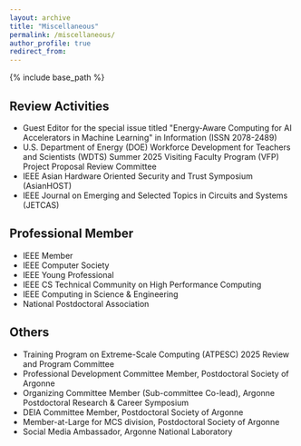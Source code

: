 ```yaml
---
layout: archive
title: "Miscellaneous"
permalink: /miscellaneous/
author_profile: true
redirect_from:
---
```


{% include base_path %}

## Review Activities

- Guest Editor for the special issue titled "Energy-Aware Computing for AI Accelerators in Machine Learning" in Information (ISSN 2078-2489)
- U.S. Department of Energy (DOE) Workforce Development for Teachers and Scientists (WDTS) Summer 2025 Visiting Faculty Program (VFP) Project Proposal Review Committee
- IEEE Asian Hardware Oriented Security and Trust Symposium (AsianHOST)
- IEEE Journal on Emerging and Selected Topics in Circuits and Systems (JETCAS)

## Professional Member

- IEEE Member
- IEEE Computer Society
- IEEE Young Professional
- IEEE CS Technical Community on High Performance Computing
- IEEE Computing in Science & Engineering
- National Postdoctoral Association


## Others

- Training Program on Extreme-Scale Computing (ATPESC) 2025 Review and Program Committee
- Professional Development Committee Member, Postdoctoral Society of Argonne
- Organizing Committee Member (Sub-committee Co-lead), Argonne Postdoctoral Research & Career Symposium
- DEIA Committee Member, Postdoctoral Society of Argonne
- Member-at-Large for MCS division, Postdoctoral Society of Argonne
- Social Media Ambassador, Argonne National Laboratory


